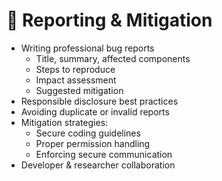 # 📝 Reporting & Mitigation

- Writing professional bug reports  
  - Title, summary, affected components  
  - Steps to reproduce  
  - Impact assessment  
  - Suggested mitigation  
- Responsible disclosure best practices  
- Avoiding duplicate or invalid reports  
- Mitigation strategies:  
  - Secure coding guidelines  
  - Proper permission handling  
  - Enforcing secure communication  
- Developer & researcher collaboration  
